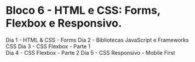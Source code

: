 # Bloco 6 - HTML e CSS: Forms, Flexbox e Responsivo.
Dia 1 - HTML & CSS - Forms
Dia 2 - Bibliotecas JavaScript e Frameworks CSS
Dia 3 - CSS Flexbox - Parte 1  
Dia 4 - CSS Flexbox - Parte 2
Dia 5 - CSS Responsivo - Mobile First

